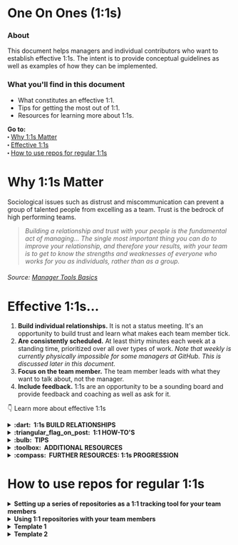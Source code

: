 # One On Ones (1:1s) 

### About
This document helps managers and individual contributors who want to establish effective 1:1s. The intent is to provide conceptual guidelines as well as examples of how they can be implemented.

### What you'll find in this document
- What constitutes an effective 1:1.
- Tips for getting the most out of 1:1.
- Resources for learning more about 1:1s.

**Go to:**<br>
⬝ [Why 1:1s Matter](#why-11s-matter)<br>
⬝ [Effective 1:1s](#effective-11s)<br>
⬝ [How to use repos for regular 1:1s](#how-to-use-repos-for-regular-11s)<br>

# Why 1:1s Matter
Sociological issues such as distrust and miscommunication can prevent a group of talented people from excelling as a team. Trust is the bedrock of high performing teams.

> *Building a relationship and trust with your people is the fundamental act of managing... The single most important thing you can do to improve your relationship, and therefore your results, with your team is to get to know the strengths and weaknesses of everyone who works for you as individuals, rather than as a group.*

###### Source: [Manager Tools Basics](http://www.manager-tools.com/manager-tools-basics)

# Effective 1:1s...

1. **Build individual relationships.** It is not a status meeting. It's an opportunity to build trust and learn what makes each team member tick.
2. **Are consistently scheduled.** At least thirty minutes each week at a standing time, prioritized over all over types of work. _Note that weekly is currently physically impossible for some managers at GitHub. This is discussed later in this document._
3. **Focus on the team member.** The team member leads with what they want to talk about, not the manager.
4. **Include feedback.** 1:1s are an opportunity to be a sounding board and provide feedback and coaching as well as ask for it.

:point_down: Learn more about effective 1:1s

<details><summary><strong>:dart:&nbsp; 1:1s BUILD RELATIONSHIPS</strong></summary>
<br>

Over time, the following two things should result from your 1:1 conversations with team members:

1. You know your team members as individuals.
2. You build mutual trust with your team members.

**KNOW THE INDIVIDUAL**
<br>To close the gap between where a person is and what that person is capable of, you need to know the person as an individual and their individual strengths and weaknesses. It's tempting to apply engineering principles to people, but different people require different things to do their best work. It's important to know what those things are.

1:1s are an effective way to foster relationships with your team members as individuals and will make your (and their) life easier.

**BUILD TRUST**
<br>High performance teams are built on trust. So how do you build trust? Through good and frequent communication with your team members combined with follow-up on that communication.

1:1s exist to create a space for team members to come to you to with things that are interesting and important to them. Make time to do this. The focus is on them, not you or your work. Get rid of blockers and be a sounding board. It's not a status update meeting.

**INTENTIONALLY BUILD YOUR RELATIONSHIP**
<br> Intentionally building the relationship and communication methods between manager and team member sets you both up for success. Some questions managers and team members may want to ask each other are:

- How would you like to define our relationship?
- What expectations do you have for a manager?
- What expectations do you have for 1:1s?
- When do you want to meet?
- What is OK to cover asynchronously or in Slack?

Team members, please set expectations with your manager on what you want from them in the 1:1 sessions. Do you want coaching, mentoring, sponsorship, career advice? Do you want to talk about career progression on a specific cadence? Be clear and communicative with your manager on what you want from them.

</details>

<details><summary><strong>:triangular_flag_on_post:&nbsp; 1:1 HOW-TO'S</strong></summary>

### Scheduling:
It's important to have scheduled and consistent time for 1:1s.

Prioritizing scheduled and consistent 1:1s (**optimally, weekly**) tells your team members:

1. "I will have time for you."
2. "Time with you is important to me."

It also lets people prepare for them. The time for a 1:1 should be considered sacred. **You cannot multitask a great relationship.** Some tips on how to achieve this:
- Managers should avoid cancelling 1:1s
- Managers should avoid rescheduling 1:1s often with their team member unless they have gained agreement from their team member that this is okay. Frequently re-scheduling 1:1s can make a team member feel undervalued.
- Managers should avoid scheduling a 1:1 the same day without giving some context to their team member as to why they’re meeting.

**Why Weekly?**
- Data shows that people hate monthly 1:1s. People tend to keep a rolling window of 3 - 5 - 7 days in short term memory. For example, on a Monday, nobody knows their schedule a week from Thursday. Nor do they remember their accomplishments from two weeks ago. A weekly meeting keep results from 1:1s in play during the week.
- Also, consistent weekly meetings result in fewer interruptions for managers as team members tend to hold onto non-urgent issues until the weekly 1:1. They know they'll be guaranteed that time, it won't interrupt the manager, and it isn't too long to wait.

:exclamation: At the moment, some managers at GitHub have teams too large to have weekly 1:1s. Our goal as an organization is to address this so that anyone who wants a weekly 1:1 gets it. Every other week is still much better than monthly.

### Structure and Agenda
The 1:1 is a business meeting, but with the purpose of developing a working relationship. Even though it's a "relationship" meeting, you can increase the value of the 30 minutes with a structured agenda.

A recommended structure is:

1. 10 minutes for the team member
2. 10 minutes for the manager
3. 10 minutes about the future

Be flexible, of course. But remember, it's important to always give the first slot to the team member.

<details><summary><strong>Their 10 minutes</strong></summary><br>

The first 10 mins is about the team member, so turn it over to them at the beginning. A good way to do this is to start off with the same neutral question every time such as "What's on your mind?". Michael Lopp (aka Rands) [starts every 1:1 with "How are you?"...](http://randsinrepose.com/archives/the-update-the-vent-and-the-disaster/)

> It’s a softball opener. I recognize that, but I lead with a vanilla opener because this type of content-free question is vague enough that the recipient can’t help but put part of themselves into the answer, and it’s the answer where the 1:1 begins.

Even a seemingly innocuous question can derail this. If you start with "How was your weekend?" you just hijacked the meeting. You started the meeting with what you want them to talk about, not what's on their mind.

They get to talk about anything they want to for that 10 minutes. Even if it's puppies :dog: and rainbows :rainbow:. Especially if it's puppies and rainbows!

Sometimes, a challenge is that people want to talk too much. Remember, **the schedule and agenda serves the needs of the meeting — to build the relationship.** The goal is not to strictly enforce the agenda. If the person is still speaking at 10 mins about things important to them, don't cut it off. Let them continue.

At 29 minutes, you might want to tell them to wrap up. If a team member takes all 30 mins for a month, ask to reduce to 20 mins. Keep reducing each month till it's 10-10-10.

</details>

<details><summary><strong>The Manager's 10 minutes</strong></summary><br>
  
Now it's your turn! Hooray! You get to talk about what you want in your 10 minutes. But please, transition gracefully. Don't dismiss what they talked about as not important. "Nice, you just had a baby :baby:, now onto the really important stuff :moneybag:." :point_left: Please, don't do that.

Some regular topics you may want to cover:
- **Creating agreements/experiments consciously and revisit them.**<br>Work with your report to try out new agreements or ideas for a period of time and them revisit. Encourage reports to add these items to 1:1 meeting agendas so you both remember to revisit.
- **Career planning, goal setting, and opportunity discussion.** Be proactive about putting special time on the calendar for these.  Encourage reports to evaluate themselves (e.g. career ladder) and ask for feedback. As a manager, encourage this ladder exercise well before performance reviews so your report isn’t surprised.
- **If there’s anything going poorly, ask reports to flag it as early as possible.** Help them practice bringing possible solutions to the discussion.

**When managers only talk about what they want to talk about in a meeting, it distances the relationship.**

This is not a meeting about work, it's a meeting about you and the team member working well together. Avoid anything that causes your team member to only talk about work because they believe that's the only thing important to you. Be human.

</details>

<details><summary><strong>The Future's 10 minutes</strong></summary><br>
  
The last ten minutes is a means of getting out of the weeds from time to time. Some topics for this time might be:

1. Ask where do you see yourself in a year?
2. The coaching to help them get there.
3. What the company's future looks like in the short term and long term.
4. Any concerns or worries about the future.
5. How their work fits into the company's future.

Not every 1:1 will have enough about the future to fill ten minutes, but it's important to think about the big picture on a regular basis.

</details>

:alarm_clock: **Don't have a lot of time?** 
<br>Even 5 minutes makes a difference - Try using the below questions for the highest impact when time is short.

(Source: [The Check-In Conversation](https://www.marcusbuckingham.com/check-in-conversation/))

</details>

<details><summary><strong>:bulb:&nbsp; TIPS</strong></summary>

1. **Keep notes during the meeting** - Take notes during the meeting and refer back to notes from the previous meeting. "Last time we met, you mentioned you were frustrated by Hubot's attitude. Has that situation improved?"

2. **Keep notes during the week** - Keep notes about potential topics for the next meeting. It helps keep conversations focused.
  - Some managers use a shared google doc to keep notes as they go
  - Some managers create a private repository (you can use GHE) and treat each 1:1 as a separate doc with a Pull Request
  - Some managers keep a markdown file for every member of their team

3. **FOLLOW UP!** - It builds trust when you take concerns seriously and act on them. No, you can't fix everything. But people appreciate that you tried. But do remember to call it out when the action lead to something. "I talked to Hubot about your concerns and he's going to work on maintaining a constructive attitude."

4. **Pause** - "What's on your mind?" "Nothing" pause Sometimes all it takes is a pause to get people talking.

5. **Probe** Every meeting is different. Sometimes gentle probing helps uncover meaty topics. Feel free to ask for feedback. Open ended questions can be a great technique for unlocking great conversation topics. For example, you might ask:
  - What did you do well or learn last week?
  - What's one thing you'd like me to do be doing more of/less of?
  - What was your reaction to the write-up about Hubot's "Come at me bro" attitude?
  - What's one thing our team is really good at, or could be doing better at?

6. **Be flexible** - if something interesting comes up that deserves more attention, or if the team member needs some "therapy", feel free to dive in and go deep.

7. **Provide feedback** - Especially on wins. Initially, focus on wins as you build trust.

8. :stars: **Relax and enjoy.** Be human! If you end up spending an entire 1:1 talking about the movie, Interstellar , that's ok!

</details>

<details><summary><strong>:toolbox:&nbsp; ADDITIONAL RESOURCES</strong></summary>
<br>

- [Manager Tools Basics](http://www.manager-tools.com/manager-tools-basics) - Useful podcast on multiple aspects of management. 
- [Rands - The Update, The Vent, and The Disaster](http://randsinrepose.com/archives/the-update-the-vent-and-the-disaster/) - Michael Lopp was a manager at Apple and writes thoughtful pieces on management.
- [Forbes - What Are Some Good Tips For 1:1s With Your Employees?](http://www.forbes.com/sites/quora/2013/10/11/what-are-some-good-tips-for-11s-with-your-employees/) - These tips are geared towards managers meeting with their team members.
- [Forbes - 15 Tips to make your one-on-ones worth your while](http://www.forbes.com/sites/85broads/2014/01/30/15-tips-to-making-your-one-on-ones-worth-your-while/) - These tips are geared towards people when meeting with managers.

</details>

</details>

<details><summary><strong>:compass:&nbsp; FURTHER RESOURCES: 1:1s PROGRESSION</strong></summary>
As you build the relationship, you can progress to more difficult topics to cover. Here's some guidelines on how to structure which topics you can bring up sooner versus later.  <br>

<br>
Tips:
<br> Sequencing is important. If you're not sure, you could ask: _"Would you like to bring X topic into our 1:1s soon, or wait for a bit?"_
<br> :exclamation: If you get to a "later" topic too early, you'll often only hear what you want to hear (safe answers) due to discomfort.

<br>

### EASY | Early 1:1s - Establishing Trust & Relationship
Manager | Team Member | Both
--- | --- | ---
⬝  Create a running agenda doc where both people add items |⬝  Proactively mention relevant and comfortable-to-share health information or religious preferences (like not working on the Sabbath) to your manager (because they can’t/shouldn't ask)<br>⬝  Share what you’re blocked on or need manager input for<br>⬝ Proactively bringing up blockers to your manager<br>⬝ Reviewing your calendar and talking about your priorities and where you spend your time to get feedback/guidance from your manager |⬝ Discuss how both each of you like to give and receive feedback

### MEDIUM | Relationship Growing/Strengthening
Manager | Team Member 
--- | --- 
⬝ Ask team members for advice and feedback on what’s needed in the team/business<br>⬝  Wait a few weeks to have long term goal conversations with new reports so you get to know them better |⬝  Proactively bring up your long term goals as soon as you are comfortable<br>⬝ Actively soliciting feedback on a specific item, e.g. “One of the things I wanted to improve on is X - Do you have feedback for me on this?”

### HARD | Relationship Well-Established
Manager | Team Member 
--- | --- 
⬝ Critique specific work items to a high standard<br>⬝  Solicit input about process improvement, interpersonal challenges across the company |⬝ Drive the agenda for 1:1 discussion - it’s your time!<br>⬝ Give upwards feedback<br>⬝ Solicit feedback on progress towards promotion eligibility based on written plans

</details>

# How to use repos for regular 1:1s  

<details><summary><strong>Setting up a series of repositories as a 1:1 tracking tool for your team members</summary></strong>
<br>
  
1. [Set up a new Organization](https://ghe.io/organizations/new). 
2. **Do not** invite people to the Owners Team when prompted. This is a legacy permissions approach and tediously required one team per manager and team member.
3. Open "The Orgs Room" and ask for your new organization to have [Improved Organization Permissions](https://help.github.com/articles/setting-up-teams-improved-organization-permissions/) enabled
4. Once you've confirmed you have new org permissions features enabled, create a repository (seeded with a README) named as per the full name or handle of each team member.
5. On each repository's collaborator settings, invite your team member (this is only possible with Improved Organization Permissions)

</details>

<details><summary><strong>Using 1:1 repositories with your team members</strong></summary>
<br>
  
1. Each team member is responsible for creating a weekly issue using the title (`_PERSONNAME + MANAGERNAME • 1:1 on DATE_`) and any other relevant parts from our issue [template](1-on-1-notes-template.md), early in the week
2. We use this issue to dialogue on important topics during the week
3. Some team members use this to provide a progress report (this is entirely of their own accord, but has been a great discussion point)
4. In our 1:1 video chat, we discuss the topics in the 1:1 issue and I take notes and follow-up actions for both the team member and I in the notes.
5. The team member closes the issue at the end of each week.

</details>

<details><summary><strong>Template 1</strong></summary>
<br>

name: Weekly 1:1
about: Please fill this out ahead of our weekly 1:1 if it is helpful to you.
title: 1:1 - {Date}
created_by: Your name
---

### What’s on your mind?
- _Anything that's on your mind! Work related or not._

### What can we celebrate?
- _Difficult task you accomplished, work you're proud of, kudos you've gotten._

### What's frustrating, blocking, or confusing you?
- _How things can go smoother, times you were annoyed, areas where clarity is needed._

### What is the most important thing you’d like to accomplish this week?
- _Tasks you've committed to working on within your team's radar or within your own project plan or based on your personal goals._

### Do you have any feedback for me or your teammates?

### Notes & Action items

</details>

<details><summary><strong>Template 2</strong></summary>
<br>
  
_PERSONNAME + MANAGERNAME • 1:1 on DATE_

## Feedback quadrants
A way to continually improve our work outcomes and interactions with colleagues.

### :arrow_right: to MANAGERNAME
* things you should do more of:
* things you should do less of:
* things that went well:
* things to improve upon:

### :arrow_left: from MANAGERNAME
* things you should do more of:
* things you should do less of:
* things that went well:
* things to improve upon:

### Topics to discuss
- How are you doing?
- Taking enough vacation to feel recharged?
- Work feel rewarding?
- Something I can help unblock?
- Pairing with team members?
- Visit HQ or other offices?

### Projects
- Prioritization?
- Personal plan for this week?
- Personal plan for this month?
- Personal plan for this quarter?

## Call Notes
- TBD
 
</details>
